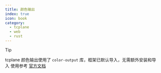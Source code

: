 ```yaml
---
title: 颜色输出
index: true
icon: book
category:
  - tcplane
  - web
  - rust
---
```


> [!tip]
> tcplane 颜色输出使用了 `color-output` 库，框架已默认导入，无需额外安装和导入
> 使用参考 [官方文档](../color-output/README.md)

<Bottom />
